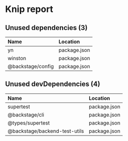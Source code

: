 # Knip report

## Unused dependencies (3)

| Name              | Location     |
|:------------------|:-------------|
| yn                | package.json |
| winston           | package.json |
| @backstage/config | package.json |

## Unused devDependencies (4)

| Name                          | Location     |
|:------------------------------|:-------------|
| supertest                     | package.json |
| @backstage/cli                | package.json |
| @types/supertest              | package.json |
| @backstage/backend-test-utils | package.json |

